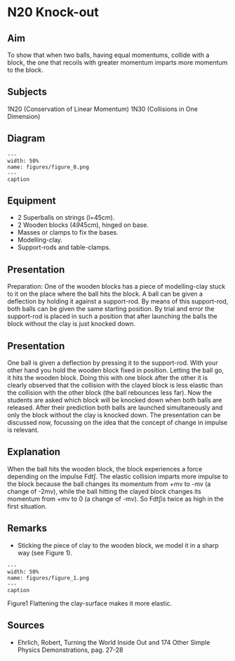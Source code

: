 # N20 Knock-out 
    
  
## Aim   
 To show that when two balls, having equal momentums, collide with a block, the one that recoils with greater momentum imparts more momentum to the block.    
  
## Subjects   
 1N20 (Conservation of Linear Momentum) 1N30 (Collisions in One Dimension)   
  
## Diagram   
   
```{figure} figures/figure_0.png  
---  
width: 50%  
name: figures/figure_0.png  
---  
caption  
``` 
      
  
## Equipment   
 
 *  2 Superballs on strings (l=45cm). 
 *  2 Wooden blocks (4*9*45cm), hinged on base. 
 *  Masses or clamps to fix the bases. 
 *  Modelling-clay. 
 *  Support-rods and table-clamps.
     
  
## Presentation   
 Preparation: One of the wooden blocks has a piece of modelling-clay stuck to it on the place where the ball hits the block. A ball can be given a deflection by holding it against a support-rod. By means of this support-rod, both balls can be given the same starting position. By trial and error the support-rod is placed in such a position that after launching the balls the block without the clay is just knocked down.   
  
## Presentation   
 One ball is given a deflection by pressing it to the support-rod. With your other hand you hold the wooden block fixed in position. Letting the ball go, it hits the wooden block. Doing this with one block after the other it is clearly observed that the collision with the clayed block is less elastic than the collision with the other block (the ball rebounces less far). Now the students are asked which block will be knocked down when both balls are released. After their prediction both balls are launched simultaneously and only the block without the clay is knocked down. The presentation can be discussed now, focussing on the idea that the concept of change in impulse is relevant.    
  
## Explanation   
 When the ball hits the wooden block, the block experiences a force depending on the impulse Fdt∫. The elastic collision imparts more impulse to the block because the ball changes its momentum from +mv to -mv (a change of -2mv), while the ball hitting the clayed block changes its momentum from +mv to 0 (a change of -mv). So Fdt∫is twice as high in the first situation.    
  
## Remarks   
 
 *  Sticking the piece of clay to the wooden block, we model it in a sharp way (see Figure 1).   
```{figure} figures/figure_1.png  
---  
width: 50%  
name: figures/figure_1.png  
---  
caption  
``` 
 Figure1 Flattening the clay-surface makes it more elastic.
   
  
## Sources   
 
 *  Ehrlich, Robert, Turning the World Inside Out and 174 Other Simple Physics Demonstrations, pag. 27-28
  